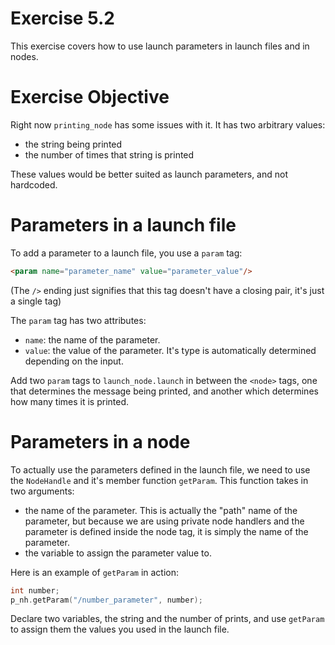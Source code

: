 # Exercise 5.2
This exercise covers how to use launch parameters in launch files and in nodes.

# Exercise Objective
Right now `printing_node` has some issues with it. It has two arbitrary values:
* the string being printed
* the number of times that string is printed

These values would be better suited as launch parameters, and not hardcoded.

# Parameters in a launch file
To add a parameter to a launch file, you use a `param` tag:
```html
<param name="parameter_name" value="parameter_value"/>
```
(The `/>` ending just signifies that this tag doesn't have a closing pair, it's just a single tag)

The `param` tag has two attributes:
* `name`: the name of the parameter.
* `value`: the value of the parameter. It's type is automatically determined depending on the input.

Add two `param` tags to `launch_node.launch` in between the `<node>` tags, one that determines
the message being printed, and another which determines how many times it is printed.

# Parameters in a node
To actually use the parameters defined in the launch file, we need to use the `NodeHandle` 
and it's member function `getParam`. This function takes in two arguments:
* the name of the parameter. This is actually the "path" name of the parameter, but because
we are using private node handlers and the parameter is defined inside the node tag, it is 
simply the name of the parameter.
* the variable to assign the parameter value to.

Here is an example of `getParam` in action:
```c++
int number;
p_nh.getParam("/number_parameter", number);
```

Declare two variables, the string and the number of prints, and use `getParam` to assign
them the values you used in the launch file.